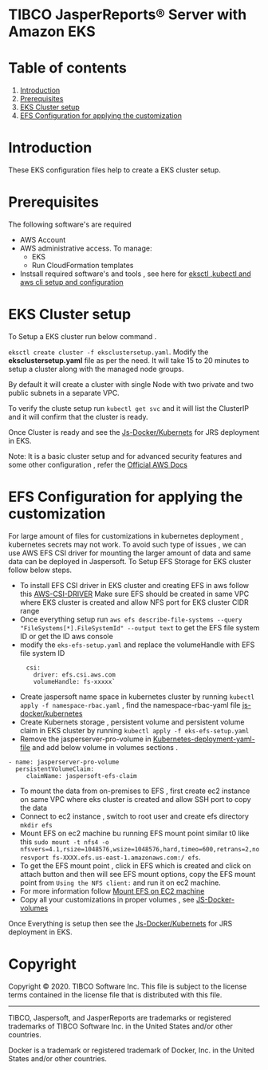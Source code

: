 # TIBCO JasperReports&reg; Server with Amazon EKS

# Table of contents
1. [Introduction](#introduction)
1. [Prerequisites](#prerequisites)
1. [EKS Cluster setup](#eks-cluster-setup)
1. [EFS Configuration for applying the customization](#efs-setup-for-customization)
# Introduction
 These EKS configuration files help to create a EKS cluster setup.

# Prerequisites
The following software's are required 
- AWS Account
- AWS administrative access. To manage:
  - EKS
  - Run CloudFormation templates
- Instsall required software's and tools , see here for [eksctl ,kubectl and aws cli setup and configuration](https://docs.aws.amazon.com/eks/latest/userguide/getting-started-eksctl.html)

# EKS Cluster setup
 To Setup a EKS cluster run below command .
 
 `eksctl create cluster -f eksclustersetup.yaml`. Modify the **eksclustersetup.yaml** file as per the need. 
 It will take 15 to 20 minutes to setup a cluster along with the managed node groups. 
 
 By default it will create a cluster with single Node with  two private and two public subnets in a separate VPC.

To verify the cluste setup run `kubectl get svc` and it will list the ClusterIP and it will confirm that the cluster is ready.
 
 Once Cluster is ready and see the [Js-Docker/Kubernets](https://github.com/TIBCOSoftware/js-docker/tree/master/kubernetes) for JRS deployment in EKS.
 
 Note: It is a basic cluster setup and for advanced security features and some other configuration , refer the [Official AWS Docs](https://docs.aws.amazon.com/eks/latest/userguide/getting-started.html)

# EFS Configuration for applying the customization
   For large amount of files for customizations in kubernetes deployment , kubernetes secrets may not work. To avoid such type of issues , 
we can use AWS EFS CSI driver for mounting the larger amount of data and same data can be deployed in Jaspersoft.
To Setup EFS Storage for EKS cluster follow below steps.

- To install EFS CSI driver in EKS cluster and creating EFS in aws follow this [AWS-CSI-DRIVER](https://docs.aws.amazon.com/eks/latest/userguide/efs-csi.html)
Make sure EFS should be created in same VPC where EKS cluster is created and allow NFS port for EKS cluster CIDR range
- Once everything setup run `aws efs describe-file-systems --query "FileSystems[*].FileSystemId" --output text` to get the EFS file system ID or get the ID aws console
- modify the `eks-efs-setup.yaml` and replace the volumeHandle  with EFS file system ID
 ````
      csi:
        driver: efs.csi.aws.com
        volumeHandle: fs-xxxxx`    
````
- Create jaspersoft name space in kubernetes cluster by running `kubectl apply -f namespace-rbac.yaml` , find the namespace-rbac-yaml file [js-docker/kubernetes](https://github.com/TIBCOSoftware/js-docker/tree/master/kubernetes)
- Create Kubernets storage , persistent volume and persistent volume claim in EKS cluster by running `kubectl apply -f eks-efs-setup.yaml`
- Remove the jasperserver-pro-volume in [Kubernetes-deployment-yaml-file](https://github.com/TIBCOSoftware/js-docker/blob/master/kubernetes/jasperreports-server-service-deployment.yaml)
and add below volume in volumes sections .
````
- name: jasperserver-pro-volume
  persistentVolumeClaim:
     claimName: jaspersoft-efs-claim
````
- To mount the data from on-premises to EFS , first create ec2 instance on same VPC where eks cluster is created and allow SSH port to copy the data
- Connect to ec2 instance , switch to root user and create efs directory `mkdir efs` 
- Mount EFS on ec2 machine bu running EFS mount point similar t0 like this `sudo mount -t nfs4 -o nfsvers=4.1,rsize=1048576,wsize=1048576,hard,timeo=600,retrans=2,noresvport fs-XXXX.efs.us-east-1.amazonaws.com:/ efs`.
- To get the EFS mount point , click in EFS which is created and click on attach button and then will see EFS mount options, copy the EFS mount point from `Using the NFS client:` and run it on ec2 machine.
- For more information follow [Mount EFS on EC2 machine](https://docs.aws.amazon.com/efs/latest/ug/wt1-test.html)
- Copy all your customizations in proper volumes , see [JS-Docker-volumes](https://github.com/TIBCOSoftware/js-docker#jasperreports-server-volumes)

 Once Everything is setup then see the [Js-Docker/Kubernets](https://github.com/TIBCOSoftware/js-docker/tree/master/kubernetes) for JRS deployment in EKS.

# Copyright
Copyright &copy; 2020. TIBCO Software Inc.
This file is subject to the license terms contained
in the license file that is distributed with this file.
___

TIBCO, Jaspersoft, and JasperReports are trademarks or
registered trademarks of TIBCO Software Inc.
in the United States and/or other countries.

Docker is a trademark or registered trademark of Docker, Inc.
in the United States and/or other countries.